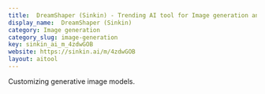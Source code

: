 ```yaml
---
title:  DreamShaper (Sinkin) - Trending AI tool for Image generation and best alternatives
display_name:  DreamShaper (Sinkin)
category: Image generation
category_slug: image-generation
key: sinkin_ai_m_4zdwGOB
website: https://sinkin.ai/m/4zdwGOB
layout: aitool
---
```


Customizing generative image models.
